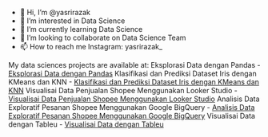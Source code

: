 - 👋 Hi, I’m @yasrirazak
- 👀 I’m interested in Data Science
- 🌱 I’m currently learning Data Science
- 💞️ I’m looking to collaborate on Data Science Team
- 📫 How to reach me Instagram: yasrirazak_

My data sciences projects are available at:
Eksplorasi Data dengan Pandas - <a href="https://github.com/yasrirazak/yasrirazak/blob/main/order_062022.ipynb">Eksplorasi Data dengan Pandas</a>
Klasifikasi dan Prediksi Dataset Iris dengan KMeans dan KNN - <a href="https://medium.com/@yasrirazak/klasifikasi-dan-prediksi-dataset-iris-dengan-kmeans-dan-knn-dbca7e9450b4">Klasifikasi dan Prediksi Dataset Iris dengan KMeans dan KNN</a>
Visualisai Data Penjualan Shopee Menggunakan Looker Studio - <a href="https://medium.com/@yasrirazak/visualisai-data-penjualan-shopee-menggunakan-looker-studio-41e4ee6e4182">Visualisai Data Penjualan Shopee Menggunakan Looker Studio</a>
Analisis Data Exploratif Pesanan Shopee Menggunakan Google BigQuery - <a href="https://medium.com/@yasrirazak/analisis-data-exploratif-pesanan-shopee-menggunakan-google-bigquery-d7ec28d89fe3">Analisis Data Exploratif Pesanan Shopee Menggunakan Google BigQuery</a>
Visualisai Data dengan Tableu - <a href="https://drive.google.com/file/d/1n-5EP1tD-ZV1xJblkrV7TI0hQl0viUfv/view?usp=share_link">Visualisai Data dengan Tableu</a>

<!---
yasrirazak/yasrirazak is a ✨ special ✨ repository because its `README.md` (this file) appears on your GitHub profile.
You can click the Preview link to take a look at your changes.
--->
